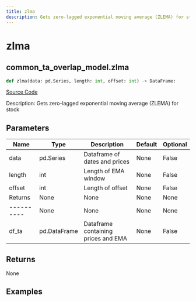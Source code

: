 ```yaml
---
title: zlma
description: Gets zero-lagged exponential moving average (ZLEMA) for stock
---
```

# zlma

## common_ta_overlap_model.zlma

```python
def zlma(data: pd.Series, length: int, offset: int) -> DataFrame:
```
[Source Code](https://github.com/OpenBB-finance/OpenBBTerminal/tree/main/openbb_terminal/common/technical_analysis/overlap_model.py#L114)

Description: Gets zero-lagged exponential moving average (ZLEMA) for stock

## Parameters

| Name | Type | Description | Default | Optional |
| ---- | ---- | ----------- | ------- | -------- |
| data | pd.Series | Dataframe of dates and prices | None | False |
| length | int | Length of EMA window | None | False |
| offset | int | Length of offset | None | False |
| Returns | None | None | None | None |
| ---------- | None | None | None | None |
| df_ta | pd.DataFrame | Dataframe containing prices and EMA | None | False |

## Returns

None

## Examples

